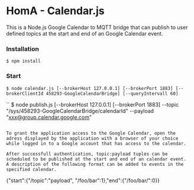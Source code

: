 # HomA - Calendar.js
This is a Node.js Google Calendar to MQTT bridge that can publish to user defined topics at the start and end of an Google Calendar event. 

### Installation
```
$ npm install
```

### Start
``` 
$ node calendar.js [--brokerHost 127.0.0.1] [--brokerPort 1883] [--brokerClientId 458293-GoogleCalendarBridge] [--queryIntervall 60]
```
``
$ node publish.js [--brokerHost 127.0.0.1] [--brokerPort 1883] --topic "/sys/458293-GoogleCalendarBridge/calendarId" --payload "xxx@group.calendar.google.com"
```

To grant the application access to the Google Calendar, open the adress displayed by the application with a browser of your choice while logged in to a Google account that has access to the calendar. 

After successfull authentication, topic:payload tuples can be scheduled to be published at the start and end of an calendar event. 
A description of the following format can be added to events in the specified calendar.  
```
{"start":{"/topic":"payload", "/foo/bar":1},"end":{"/foo/bar/":0}}
```



